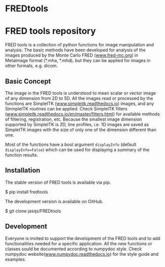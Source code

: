 # FREDtools
FRED tools repository
================================

FRED tools is a collection of python functions for image manipulation and analysis. The basic methods have been developed for analysis of the images produced by the Monte Carlo FRED (www.fred-mc.org) in MetaImage format (*.mha, *.mhd), but they can be applied for images in other formats, e.g. dicom.

Basic Concept
----------------------------
The image in the FRED tools is understood to mean scalar or vector image of any dimension from 2D to 5D. All the images read or processed by the functions are SimpleITK (www.simpleitk.readthedocs.io) images, and any SinmpleITK routines can be applied. Check SimpleITK filters (www.simpleitk.readthedocs.io/en/master/filters.html) for available methods of filtering, registration, etc. Because the smallest image dimension supported by SimpleITK is 2D, line profiles, i.e. 1D images are saved as SimpleITK images with the size of only one of the dimension different than one.

Most of the functions have a bool argument ``displayInfo`` (default ``displayInfo=False``) which can be used for displaying a summary of the function results.

Installation
----------------------------
The stable version of FRED tools is available via pip.

  $ pip install fredtools

The development version is available on GitHub.

   $ git clone jasqs/FREDtools


Development
----------------------------
Everyone is invited to support the development of the FRED tools and to add functionalities needed for a specific application.
All the new functions or classes sould be documented according to numpydoc style. Check numpydoc website(www.numpydoc.readthedocs.io) for the style guide and examples.

